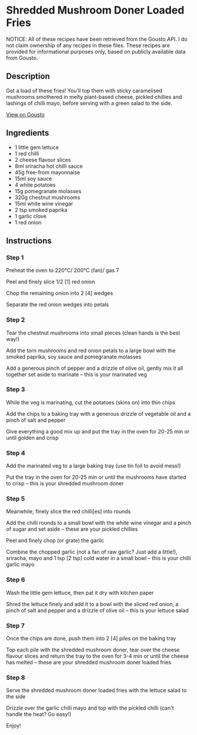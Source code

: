 #  Shredded Mushroom Doner Loaded Fries

NOTICE: All of these recipes have been retrieved from the Gousto API. I do not claim ownership of any recipes in these files. These recipes are provided for informational purposes only, based on publicly available data from Gousto.

## Description

Get a load of these fries! You'll top them with sticky caramelised mushrooms smothered in melty plant-based cheese, pickled chillies and lashings of chilli mayo, before serving with a green salad to the side.

[View on Gousto](https://www.gousto.co.uk/recipes/cookbook/shredded-mushroom-doner-loaded-fries)

## Ingredients

- 1 little gem lettuce
- 1 red chilli
- 2 cheese flavour slices
- 8ml sriracha hot chilli sauce
- 45g free-from mayonnaise
- 15ml soy sauce
- 4 white potatoes
- 15g pomegranate molasses
- 320g chestnut mushrooms
- 15ml white wine vinegar
- 2 tsp smoked paprika
- 1 garlic clove
- 1 red onion

## Instructions


### Step 1

Preheat the oven to 220°C/ 200°C (fan)/ gas 7

Peel and finely slice 1/2<span class="text-danger"> [1]</span> red onion

Chop the remaining onion into 2 <span class="text-danger">[4] </span>wedges

Separate the red onion wedges into petals


### Step 2

Tear the chestnut mushrooms into small pieces (clean hands is the best way!)

Add the torn mushrooms and red onion petals to a large bowl with the smoked paprika, soy sauce and pomegranate molasses

Add a generous pinch of pepper and a drizzle of olive oil, gently mix it all together set aside to marinate – this is your marinated veg


### Step 3

While the veg is marinating, cut the potatoes (skins on) into thin chips

Add the chips to a baking tray with a generous drizzle of vegetable oil and a pinch of salt and pepper

Give everything a good mix up and put the tray in the oven for 20-25 min or until golden and crisp


### Step 4

Add the marinated veg to a large baking tray (use tin foil to avoid mess!)

Put the tray in the oven for 20-25 min or until the mushrooms have started to crisp – this is your shredded mushroom doner


### Step 5

Meanwhile, finely slice the red chilli<span class="text-danger">[es]</span> into rounds

Add the chilli rounds to a small bowl with the white wine vinegar and a pinch of sugar and set aside – these are your pickled chillies

Peel and finely chop (or grate) the garlic

Combine the chopped garlic (not a fan of raw garlic? Just add a little!), sriracha, mayo and 1 tsp <span class="text-danger">[2 tsp]</span> cold water in a small bowl – this is your chilli garlic mayo


### Step 6

Wash the little gem lettuce, then pat it dry with kitchen paper

Shred the lettuce finely and add it to a bowl with the sliced red onion, a pinch of salt and pepper and a drizzle of olive oil – this is your lettuce salad


### Step 7

Once the chips are done, push them into 2 <span class="text-danger">[4]</span> piles on the baking tray

Top each pile with the shredded mushroom doner, tear over the cheese flavour slices and return the tray to the oven for 3-4 min or until the cheese has melted – these are your shredded mushroom doner loaded fries

### Step 8

Serve the shredded mushroom doner loaded fries with the lettuce salad to the side

Drizzle over the garlic chilli mayo and top with the pickled chilli (can't handle the heat? Go easy!)

Enjoy!

